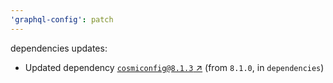 ```yaml
---
'graphql-config': patch
---
```


dependencies updates:

- Updated dependency [`cosmiconfig@8.1.3` ↗︎](https://www.npmjs.com/package/cosmiconfig/v/8.1.3) (from `8.1.0`, in `dependencies`)
